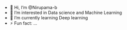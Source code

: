 - 👋 Hi, I’m @Nirupama-b
- 👀 I’m interested in Data science and Machine Learning
- 🌱 I’m currently learning Deep learning 
- ⚡ Fun fact: ...

<!---
Nirupama-b/Nirupama-b is a ✨ special ✨ repository because its `README.md` (this file) appears on your GitHub profile.
You can click the Preview link to take a look at your changes.
--->
